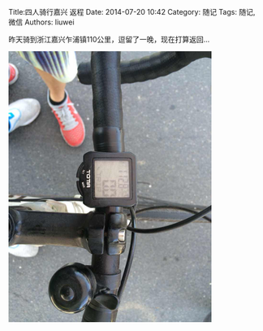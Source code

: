 Title:四人骑行嘉兴 返程
Date: 2014-07-20 10:42
Category: 随记
Tags: 随记, 微信
Authors: liuwei


昨天骑到浙江嘉兴乍浦镇110公里，逗留了一晚，现在打算返回...

<img src="../../static/images/2014/20140720/48.pic_hd.dftemp.jpg" width="400" />